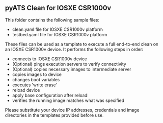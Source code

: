 ## pyATS Clean for IOSXE CSR1000v

This folder contains the following sample files:

- clean.yaml file for IOSXE CSR1000v platform
- testbed.yaml file for IOSXE CSR1000v platform

These files can be used as a template to execute a full end-to-end clean on an
IOSXE CSR1000v device. It performs the following steps in order:

- connects to IOSXE CSR1000v device
- (Optional) pings execution servers to verify connectivity
- (Optional) copies necessary images to intermediate server
- copies images to device
- changes boot variables
- executes 'write erase'
- reload device
- apply base configuration after reload
- verifies the running image matches what was specified

Please substitute your device IP addresses, credentials and image directories in
the templates provided before use.
